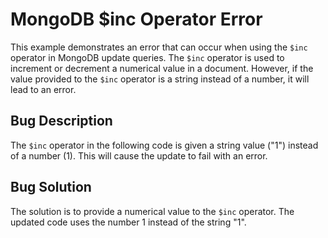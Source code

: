 # MongoDB $inc Operator Error
This example demonstrates an error that can occur when using the `$inc` operator in MongoDB update queries.  The `$inc` operator is used to increment or decrement a numerical value in a document. However, if the value provided to the `$inc` operator is a string instead of a number, it will lead to an error.

## Bug Description
The `$inc` operator in the following code is given a string value ("1") instead of a number (1). This will cause the update to fail with an error.

## Bug Solution
The solution is to provide a numerical value to the `$inc` operator.  The updated code uses the number 1 instead of the string "1".